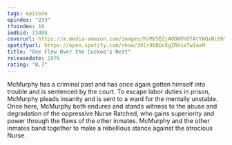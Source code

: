 ```yaml
---
tags: episode
epindex: "233"
tfoindex: 18
imdbid: 73486
coverurl: https://m.media-amazon.com/images/M/MV5BZjA0OWVhOTAtYWQxNi00YzNhLWI4ZjYtNjFjZTEyYjJlNDVlL2ltYWdlL2ltYWdlXkEyXkFqcGdeQXVyMTQxNzMzNDI@._V1_SX202_CR0,0,202,300_.jpg
spotifyurl: https://open.spotify.com/show/39lr9bBUcXgZRXsxTw1axM
title: "One Flew Over the Cuckoo's Nest"
releasedate: 1976
rating: "8.7"
---
```


McMurphy has a criminal past and has once again gotten himself into trouble and is sentenced by the court. To escape labor duties in prison, McMurphy pleads insanity and is sent to a ward for the mentally unstable. Once here, McMurphy both endures and stands witness to the abuse and degradation of the oppressive Nurse Ratched, who gains superiority and power through the flaws of the other inmates. McMurphy and the other inmates band together to make a rebellious stance against the atrocious Nurse.